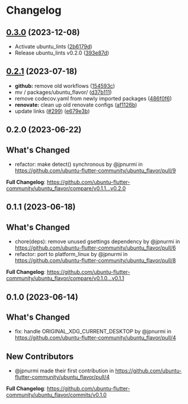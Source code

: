 # Changelog

## [0.3.0](https://github.com/canonical/ubuntu-flutter-plugins/compare/ubuntu_flavor-v0.2.1...ubuntu_flavor-v0.3.0) (2023-12-08)


* Activate ubuntu_lints ([2b6179d](https://github.com/canonical/ubuntu-flutter-plugins/commit/2b6179dfda6fbe9795907e34d0f5b4cb20539a6b))
* Release ubuntu_lints v0.2.0 ([393e87d](https://github.com/canonical/ubuntu-flutter-plugins/commit/393e87d3ea377cf4f9ffdf86b09f9617625050ec))

## [0.2.1](https://github.com/canonical/ubuntu-flutter-plugins/compare/ubuntu_flavor-v0.2.0...ubuntu_flavor-v0.2.1) (2023-07-18)


* **github:** remove old workflows ([154593c](https://github.com/canonical/ubuntu-flutter-plugins/commit/154593c71e41672e830d3dc208231de10fd86b4e))
* mv / packages/ubuntu_flavor/ ([d37b111](https://github.com/canonical/ubuntu-flutter-plugins/commit/d37b111614b0b0b0767e335a2e590a1694d2a2fb))
* remove codecov.yaml from newly imported packages ([486f0f6](https://github.com/canonical/ubuntu-flutter-plugins/commit/486f0f696ab14f9d068a1cbae561152834c3a129))
* **renovate:** clean up old renovate configs ([af1126b](https://github.com/canonical/ubuntu-flutter-plugins/commit/af1126ba62d60fb411ddb0b29e326f0f51a6b297))
* update links ([#299](https://github.com/canonical/ubuntu-flutter-plugins/issues/299)) ([e679e3b](https://github.com/canonical/ubuntu-flutter-plugins/commit/e679e3b3a8a6316a0fc56e9695a6798d26f3929b))

## 0.2.0 (2023-06-22)

## What's Changed
* refactor: make detect() synchronous by @jpnurmi in https://github.com/ubuntu-flutter-community/ubuntu_flavor/pull/9


**Full Changelog**: https://github.com/ubuntu-flutter-community/ubuntu_flavor/compare/v0.1.1...v0.2.0

## 0.1.1 (2023-06-18)

## What's Changed
* chore(deps): remove unused gsettings dependency by @jpnurmi in https://github.com/ubuntu-flutter-community/ubuntu_flavor/pull/6
* refactor: port to platform_linux by @jpnurmi in https://github.com/ubuntu-flutter-community/ubuntu_flavor/pull/8


**Full Changelog**: https://github.com/ubuntu-flutter-community/ubuntu_flavor/compare/v0.1.0...v0.1.1

## 0.1.0 (2023-06-14)

## What's Changed
* fix: handle ORIGINAL_XDG_CURRENT_DESKTOP by @jpnurmi in https://github.com/ubuntu-flutter-community/ubuntu_flavor/pull/4

## New Contributors
* @jpnurmi made their first contribution in https://github.com/ubuntu-flutter-community/ubuntu_flavor/pull/4

**Full Changelog**: https://github.com/ubuntu-flutter-community/ubuntu_flavor/commits/v0.1.0
